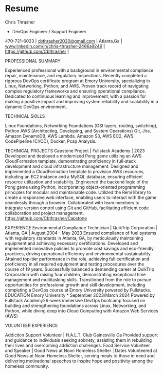 # Resume
Chris Thrasher
 - DevOps Engineer / Support Engineer

470-721-6033 | cbthrasher2020@gmail.com | Atlanta,Ga | www.linkedin.com/in/chris-thrasher-2466a9249 | https://github.com/Cbthrasher | 

PROFESSIONAL SUMMARY

Experienced professional with a background in environmental compliance repair, maintenance, and regulatory inspections. Recently completed a rigorous DevOps certificate program at Emory University, specializing in Linux, Networking, Python, and AWS. Proven track record of navigating complex regulatory frameworks and ensuring operational compliance. Dedicated to continuous learning and improvement, with a passion for making a positive impact and improving system reliability and scalability in a dynamic DevOps environment.

TECHNICAL SKILLS

Linux Foundations, Networking Foundations (OSI layers, routing, switching), Python
AWS (Architecting, Developing, and System Operations)
Git, Jira, Amazon DynamoDB,  AWS Lambda, Amazon S3, AWS EC2,  AWS CodePipeline (CI/CD), Docker, Pcap Analysis.

TECHNICAL PROJECTS
Capstone Project | Fullstack Academy | 2023
Developed and deployed a modernized Pong game utilizing an AWS CloudFormation template, demonstrating proficiency in full-stack development and cloud infrastructure management.
Designed and implemented a CloudFormation template to provision AWS resources, including an EC2 instance and a MySQL database, ensuring efficient resource utilization and scalability.
Engineered the backend logic of the Pong game using Python, incorporating object-oriented programming principles for modular and maintainable code.
Utilized the Remi library to create a responsive web interface, enabling users to interact with the game seamlessly through a browser.
Collaborated with team members to integrate version control using Git and GitHub, facilitating efficient code collaboration and project management.
https://github.com/Cbthrasher/Capstone 



EXPERIENCE
Environmental Compliance Technician | QuikTrip Corporation | Atlanta, GA | August 2004 - May 2023
Ensured compliance of fuel systems with regulatory standards in Atlanta, GA, by meticulously maintaining equipment and achieving necessary certifications.
Developed and implemented innovative policies to promote cost savings and eco-friendly practices, driving operational efficiency and environmental sustainability.
Attained top-tier performance in the role, achieving full certification and proficiency in all required equipment and testing procedures over the course of 19 years.
Successfully balanced a demanding career at QuikTrip Corporation with raising four children, demonstrating exceptional time management and multitasking skills.
Transitioned from the role to pursue opportunities for professional growth and skill development, including completing a DevOps course at Emory University powered by Fullstacks.
EDUCATION
Emory University *								September 2023/March 2024
Powered by Fullstack Academy26-week immersive DevOps bootcamp focused on building and strengthening foundations across Linux, Networking, and Python, while diving deep into Cloud Computing with Amazon Web Services (AWS)


VOLUNTEER EXPERIENCE

Addiction Support Volunteer | H.A.L.T. Club Gainesville Ga
Provided support and guidance to individuals seeking sobriety, assisting them in rebuilding their lives and overcoming addiction challenges.
Food Service Volunteer and Speaker | Good News at Noon Homeless Shelter | Dates
Volunteered at Good News at Noon Homeless Shelter, serving meals to those in need and delivering motivational speeches to inspire hope and positivity among the homeless community.
